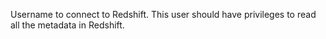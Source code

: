 Username to connect to Redshift. This user should have privileges to read all the metadata in Redshift.